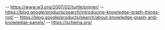 -- https://www.w3.org/2007/02/turtle/primer/
-- https://blog.google/products/search/introducing-knowledge-graph-things-not/
-- https://blog.google/products/search/about-knowledge-graph-and-knowledge-panels/
-- https://schema.org/
